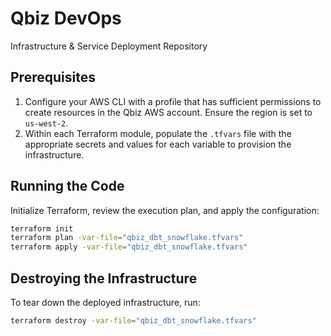 # Qbiz DevOps  
Infrastructure & Service Deployment Repository  

## Prerequisites  

1. Configure your AWS CLI with a profile that has sufficient permissions to create resources in the Qbiz AWS account. Ensure the region is set to `us-west-2`.  
2. Within each Terraform module, populate the `.tfvars` file with the appropriate secrets and values for each variable to provision the infrastructure.  

## Running the Code  

Initialize Terraform, review the execution plan, and apply the configuration:  

```sh
terraform init  
terraform plan -var-file="qbiz_dbt_snowflake.tfvars"  
terraform apply -var-file="qbiz_dbt_snowflake.tfvars"  
```  

## Destroying the Infrastructure  

To tear down the deployed infrastructure, run:  

```sh
terraform destroy -var-file="qbiz_dbt_snowflake.tfvars"  
